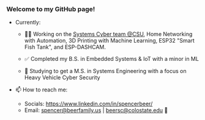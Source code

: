### Welcome to my GitHub page!
- Currently:
  - 🧑‍💼 Working on the [Systems Cyber team @CSU](https://github.com/SystemsCyber), Home Networking with Automation, 3D Printing with Machine Learning, ESP32 "Smart Fish Tank", and ESP-DASHCAM.

  - ✅ Completed my B.S. in Embedded Systems & IoT with a minor in ML
  - 🌱 Studying to get a M.S. in Systems Engineering with a focus on Heavy Vehicle Cyber Security

- 📫 How to reach me:
  - Socials: https://www.linkedin.com/in/spencerbeer/
  - Email: spencer@beerfamily.us | beersc@colostate.edu 🐏
